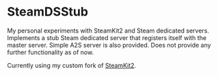 ﻿# SteamDSStub

My personal experiments with SteamKit2 and Steam dedicated servers.
Implements a stub Steam dedicated server that registers itself
with the master server. Simple A2S server is also provided. Does not provide any further functionality as of now.

Currently using my custom fork of [SteamKit2](https://github.com/tuokri/SteamKit).
